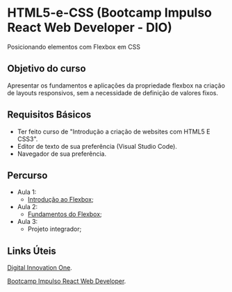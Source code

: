 # HTML5-e-CSS (Bootcamp Impulso React Web Developer - DIO)
Posicionando elementos com Flexbox em CSS


## Objetivo do curso
Apresentar os fundamentos e aplicações da propriedade flexbox na criação de layouts responsivos, sem a necessidade de definição de valores fixos.

## Requisitos Básicos
* Ter feito curso de "Introdução a criação de websites com HTML5 E CSS3".
* Editor de texto de sua preferência (Visual Studio Code).
* Navegador de sua preferência.

## Percurso
* Aula 1:
  * [Introdução ao Flexbox](https://github.com/Iann-rst/HTML5-e-CSS/tree/main/Aula%201%20-%20Introdução%20ao%20Flexbox);
* Aula 2:
  * [Fundamentos do Flexbox](https://github.com/Iann-rst/HTML5-e-CSS/tree/main/Aula%202%20-%20Fundamentos%20do%20Flexbox);
* Aula 3:
  * Projeto integrador;

## Links Úteis
[Digital Innovation One](https://web.digitalinnovation.one/home).

[Bootcamp Impulso React Web Developer](https://web.digitalinnovation.one/track/impulso-react-web-developer).
